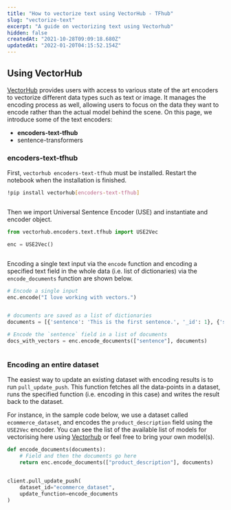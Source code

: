 ```yaml
---
title: "How to vectorize text using VectorHub - TFhub"
slug: "vectorize-text"
excerpt: "A guide on vectorizing text using Vectorhub"
hidden: false
createdAt: "2021-10-28T09:09:18.680Z"
updatedAt: "2022-01-20T04:15:52.154Z"
---
```

## Using VectorHub

[VectorHub](https://github.com/RelevanceAI/vectorhub) provides users with access to various state of the art encoders to vectorize different data types such as text or image. It manages the encoding process as well, allowing users to focus on the data they want to encode rather than the actual model behind the scene.
On this page, we introduce some of the text encoders:
* **encoders-text-tfhub**
* sentence-transformers

### encoders-text-tfhub
First, `vectorhub encoders-text-tfhub` must be installed. Restart the notebook when the installation is finished.

```bash Bash
!pip install vectorhub[encoders-text-tfhub]
```
```bash
```

Then we import Universal Sentence Encoder (USE) and instantiate and encoder object.

```python Python (SDK)
from vectorhub.encoders.text.tfhub import USE2Vec

enc = USE2Vec()
```
```python
```

Encoding a single text input via the `encode` function and encoding a specified text field in the whole data (i.e. list of dictionaries) via the `encode_documents` function are shown below.

```python Python (SDK)
# Encode a single input
enc.encode("I love working with vectors.")
```
```python
```

```python Python (SDK)
# documents are saved as a list of dictionaries
documents = [{'sentence': 'This is the first sentence.', '_id': 1}, {'sentence': 'This is the second sentence.', '_id': 2}]

# Encode the `sentence` field in a list of documents
docs_with_vectors = enc.encode_documents(["sentence"], documents)
```
```python
```

### Encoding an entire dataset

The easiest way to update an existing dataset with encoding results is to run `pull_update_push`. This function fetches all the data-points in a dataset, runs the specified function (i.e. encoding in this case) and writes the result back to the dataset.

For instance, in the sample code below, we use a dataset called `ecommerce_dataset`, and encodes the `product_description` field using the `USE2Vec` encoder.
You can see the list of the available list of models for vectorising here using [Vectorhub](https://github.com/RelevanceAI/vectorhub) or feel free to bring your own model(s).

```python Python (SDK)
def encode_documents(documents):
    # Field and then the documents go here
    return enc.encode_documents(["product_description"], documents)
```
```python
```

```python Python (SDK)
client.pull_update_push(
    dataset_id="ecommerce_dataset",
    update_function=encode_documents
)
```
```python
```

